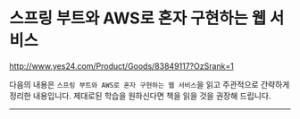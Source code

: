 # 스프링 부트와 AWS로 혼자 구현하는 웹 서비스

http://www.yes24.com/Product/Goods/83849117?OzSrank=1

다음의 내용은 `스프링 부트와 AWS로 혼자 구현하는 웹 서비스`을 읽고 주관적으로 간략하게 정리한 내용입니다. 제대로된 학습을 원하신다면 책을 읽을 것을 권장해 드립니다.

---